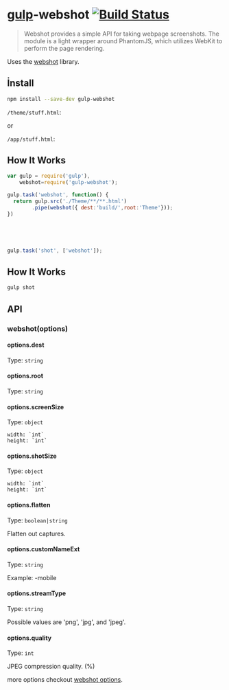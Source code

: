 # [gulp](https://github.com/gulpjs/gulp)-webshot  [![Build Status](https://img.shields.io/david/ayhankuru/gulp-webshot.svg?style=flat-square)](https://david-dm.org/ayhankuru/gulp-webshot)

>Webshot provides a simple API for taking webpage screenshots. The module is a light wrapper around PhantomJS, which utilizes WebKit to perform the page rendering.

Uses the [webshot](https://github.com/brenden/node-webshot) library.

## İnstall
```bash
npm install --save-dev gulp-webshot
```

`/theme/stuff.html`:

or 

`/app/stuff.html`:

## How It Works
```js
var gulp = require('gulp'),
    webshot=require('gulp-webshot');

gulp.task('webshot', function() {
  return gulp.src('./Theme/**/**.html')
        .pipe(webshot({ dest:'build/',root:'Theme'}));
})





gulp.task('shot', ['webshot']);

```

## How It Works
```bash
gulp shot
```


## API

### webshot(options)

#### options.dest

Type: `string`

#### options.root

Type: `string`


#### options.screenSize

Type: `object`

	width: `int`
    height: `int`


#### options.shotSize

Type: `object`

	width: `int`
    height: `int`


#### options.flatten

Type: `boolean|string`

Flatten out captures.


#### options.customNameExt

Type: `string`

Example: -mobile

#### options.streamType

Type: `string`

Possible values are 'png', 'jpg', and 'jpeg'.

#### options.quality

Type: `int`

JPEG compression quality. (%)

more options checkout [webshot options](https://github.com/brenden/node-webshot#options).


